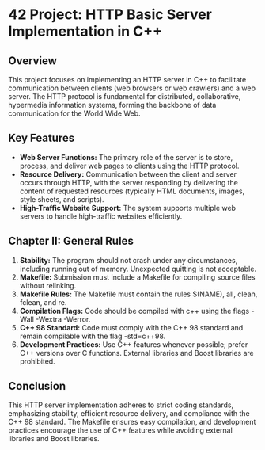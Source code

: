 # 42 Project: HTTP Basic Server Implementation in C++
## Overview
This project focuses on implementing an HTTP server in C++ to facilitate communication between clients (web browsers or web crawlers) and a web server. The HTTP protocol is fundamental for distributed, collaborative, hypermedia information systems, forming the backbone of data communication for the World Wide Web.

## Key Features
- **Web Server Functions:** The primary role of the server is to store, process, and deliver web pages to clients using the HTTP protocol.
- **Resource Delivery:** Communication between the client and server occurs through HTTP, with the server responding by delivering the content of requested resources (typically HTML documents, images, style sheets, and scripts).
- **High-Traffic Website Support:** The system supports multiple web servers to handle high-traffic websites efficiently.

## Chapter II: General Rules
1. **Stability:** The program should not crash under any circumstances, including running out of memory. Unexpected quitting is not acceptable.
2. **Makefile:** Submission must include a Makefile for compiling source files without relinking.
3. **Makefile Rules:** The Makefile must contain the rules $(NAME), all, clean, fclean, and re.
4. **Compilation Flags:** Code should be compiled with c++ using the flags -Wall -Wextra -Werror.
5. **C++ 98 Standard:** Code must comply with the C++ 98 standard and remain compilable with the flag -std=c++98.
6. **Development Practices:** Use C++ features whenever possible; prefer C++ versions over C functions. External libraries and Boost libraries are prohibited.

## Conclusion
This HTTP server implementation adheres to strict coding standards, emphasizing stability, efficient resource delivery, and compliance with the C++ 98 standard. The Makefile ensures easy compilation, and development practices encourage the use of C++ features while avoiding external libraries and Boost libraries.
